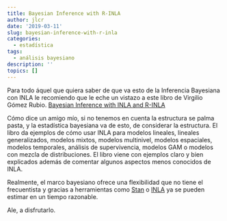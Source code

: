 ```yaml
---
title: Bayesian Inference with R-INLA
author: jlcr
date: '2019-03-11'
slug: bayesian-inference-with-r-inla
categories:
  - estadística
tags:
  - análisis bayesiano
description: ''
topics: []
---
```



Para todo áquel que quiera saber de que va esto de la Inferencia Bayesiana con INLA le recomiendo que le eche un vistazo a este  libro de Virgilio Gómez Rubio.
[Bayesian Inference with INLA and R-INLA](https://becarioprecario.bitbucket.io/inla-gitbook/index.html)

Cómo dice un amigo mío,  si no tenemos en cuenta la estructura se palma pasta, y la estadística bayesiana va de esto, de considerar la estructura. El libro da ejemplos de cómo usar INLA para modelos lineales, lineales generalizados, modelos mixtos, modelos multinivel, modelos espaciales, modelos temporales, análisis de supervivencia, modelos GAM o modelos con mezcla de distribuciones. El libro viene con ejemplos claro y bien explicados además de comentar algunos aspectos menos conocidos de INLA.

Realmente, el marco bayesiano ofrece una flexibilidad que no tiene el frecuentista y gracias a herramientas como [Stan](https://mc-stan.org/) o [INLA](http://www.r-inla.org/) ya se pueden estimar en un tiempo razonable.

Ale, a disfrutarlo.


